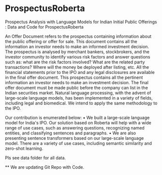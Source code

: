 # ProspectusRoberta
Prospectus Analysis with Language Models for Indian Initial Public Offerings : Data and Code for ProspectusRoberta

An Offer Document refers to the prospectus containing information about the public offering or offer for sale. This document contains all the information an investor needs to make an informed investment decision. The prospectus is analysed by merchant bankers, stockbrokers, and the investor community to identify various risk factors and answer questions such as: what are the risk factors involved? What are the related party transactions? Where will the money be deployed after listing, etc. All the financial statements prior to the IPO and any legal disclosures are available in the final offer document. This prospectus contains all the pertinent information an investor needs to make an investment decision. The final offer document must be made public before the company can list in the Indian securities market.
Natural language processing, with the advent of large-scale language models, has been implemented in a variety of fields, including legal and biomedical. We intend to apply the same methodology to the IPO.

Our contribution is enumerated below:
• We built a large-scale language model for India's IPO. Our solution based on Roberta will help with a wide range of use cases, such as answering questions, recognizing named entities, and classifying sentences and paragraphs.
• We are also presenting sentence transformers based on our large-scale language model. There are a variety of use cases, including semantic similarity and zero-shot learning.

Pls see data folder for all data.

** We are updating Git Repo with Code.

